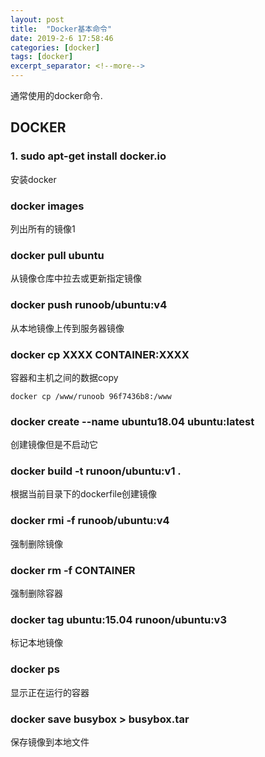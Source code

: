 ```yaml
---
layout: post
title:  "Docker基本命令"
date: 2019-2-6 17:58:46
categories: [docker]
tags: [docker]
excerpt_separator: <!--more-->
---
```

通常使用的docker命令.
<!--more-->
## DOCKER

### 1. sudo apt-get install docker.io

安装docker

### docker images

列出所有的镜像1

### docker pull ubuntu

从镜像仓库中拉去或更新指定镜像

### docker push runoob/ubuntu:v4

从本地镜像上传到服务器镜像

### docker cp XXXX CONTAINER:XXXX

容器和主机之间的数据copy

```shell
docker cp /www/runoob 96f7436b8:/www
```

### docker create --name ubuntu18.04 ubuntu:latest

创建镜像但是不启动它

### docker build -t runoon/ubuntu:v1 .

根据当前目录下的dockerfile创建镜像

### docker rmi -f runoob/ubuntu:v4

强制删除镜像

### docker rm -f CONTAINER

强制删除容器

### docker tag ubuntu:15.04 runoon/ubuntu:v3

标记本地镜像

### docker ps

显示正在运行的容器

### docker save busybox > busybox.tar

保存镜像到本地文件
